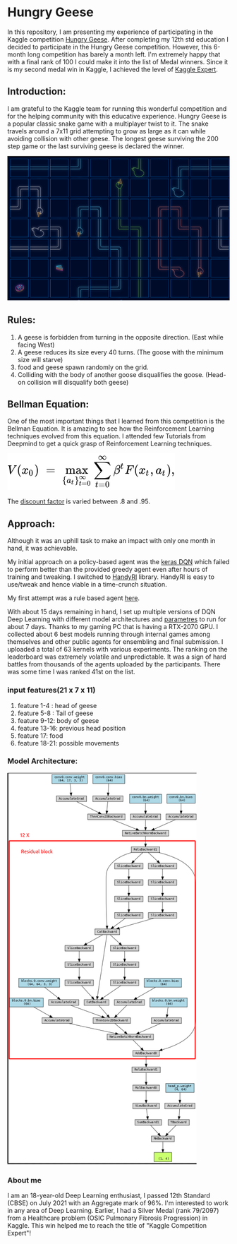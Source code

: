 # Hungry Geese
In this repository, I am presenting my experience of participating in the Kaggle competition [Hungry Geese](https://www.kaggle.com/c/hungry-geese/).
After completing my 12th std education I decided to participate in the Hungry Geese competition. However, this 6-month long competition has barely a month left. I'm extremely happy that with a final rank of 100 I could make it into the list of Medal winners. Since it is my second medal win in Kaggle, I achieved the level of [Kaggle Expert](https://www.kaggle.com/syedhamzahussain).

## Introduction:
I am grateful to the Kaggle team for running this wonderful competition and for the helping community with this educative experience.
Hungry Geese is a popular classic snake game with a multiplayer twist to it. The snake travels around a 7x11 grid attempting to grow as large as it can while avoiding collision with other geese. The longest geese surviving the 200 step game or the last surviving geese is declared the winner.

![Game](/images/2021-08-12_01-57.png)

## Rules:
1) A geese is forbidden from turning in the opposite direction. (East while facing West)
2) A geese reduces its size every 40 turns. (The goose with the minimum size will starve)
3) food and geese spawn randomly on the grid.
4) Colliding with the body of another goose disqualifies the goose. (Head-on collision will disqualify both geese)

## Bellman Equation:
One of the most important things that I learned from this competition is the Bellman Equation. It is amazing to see how the Reinforcement Learning techniques evolved from this equation. I attended few Tutorials from Deepmind to get a quick grasp of Reinforcement Learning techniques.

![equation](/images/bellman.svg)

The [discount factor](https://stats.stackexchange.com/questions/221402/understanding-the-role-of-the-discount-factor-in-reinforcement-learning) is varied between .8 and .95.
## Approach:
Although it was an uphill task to make an impact with only one month in hand, it was achievable.

My initial approach on a policy-based agent was the [keras DQN](src/keras.ipynb) which failed to perform better than the provided greedy agent even after hours of training and tweaking. I switched to [HandyRl](https://github.com/DeNA/HandyRL) library. HandyRl is easy to use/tweak and hence viable in a time-crunch situation.

My first attempt was a rule based agent [here](src/Smarter_Greedy_Goose.ipynb).

With about 15 days remaining in hand, I set up multiple versions of DQN Deep Learning with different model architectures and [parametres](config.yaml) to run for about 7 days. Thanks to my gaming PC that is having a RTX-2070 GPU. I collected about 6 best models running through internal games among themselves and other public agents for ensembling and final submission. I uploaded a total of 63 kernels with various experiments. The ranking on the leaderboard was extremely volatile and unpredictable. It was a sign of hard battles from thousands of the agents uploaded by the participants. There was some time I was ranked 41st on the list.
### input features(21 x 7 x 11)
   1) feature 1-4 : head of geese
   2) feature 5-8 : Tail of geese
   3) feature 9-12: body of geese
   4) feature 13-16: previous head position
   5) feature 17: food
   6) feature 18-21: possible movements
### Model Architecture:
![Model](/images/architecture_model.png)


### About me
I am an 18-year-old Deep Learning enthusiast, I passed 12th Standard (CBSE) on July 2021 with an Aggregate mark of 96%. I'm interested to work in any area of Deep Learning. Earlier, I had a Silver Medal (rank 79/2097) from a Healthcare problem (OSIC Pulmonary Fibrosis Progression) in Kaggle. This win helped me to reach the title of "Kaggle Competition Expert"!
